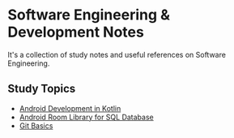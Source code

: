 # Software Engineering & Development Notes

It's a collection of study notes and useful references on Software Engineering.

## Study Topics

- [Android Development in Kotlin](https://github.com/eshinhw/SoftwareEngineeringStudyNotes/blob/master/android-kotlin/android-kotlin.md)
- [Android Room Library for SQL Database](https://github.com/eshinhw/SoftwareEngineeringStudyNotes/blob/master/android-kotlin/android-room.md)
- [Git Basics]()
